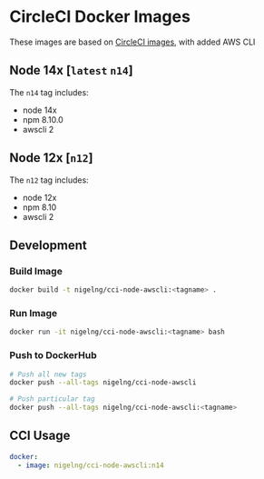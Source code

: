 # CircleCI Docker Images

These images are based on [CircleCI images](https://hub.docker.com/r/circleci/node/), with added AWS CLI

## Node 14x [`latest` `n14`]

The `n14` tag includes:

- node 14x
- npm 8.10.0
- awscli 2

## Node 12x [`n12`]

The `n12` tag includes:

- node 12x
- npm 8.10
- awscli 2

## Development

### Build Image

```sh
docker build -t nigelng/cci-node-awscli:<tagname> .
```

### Run Image

```sh
docker run -it nigelng/cci-node-awscli:<tagname> bash
```

### Push to DockerHub

```sh
# Push all new tags
docker push --all-tags nigelng/cci-node-awscli

# Push particular tag
docker push --all-tags nigelng/cci-node-awscli:<tagname>
```

## CCI Usage

```yaml
docker:
  - image: nigelng/cci-node-awscli:n14
```
